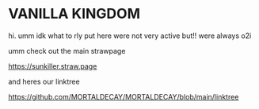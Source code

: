 # VANILLA KINGDOM

hi. umm idk what to rly put here were not very active but!! were always o2i

umm check out the main strawpage

https://sunkiller.straw.page

and heres our linktree

https://github.com/MORTALDECAY/MORTALDECAY/blob/main/linktree

